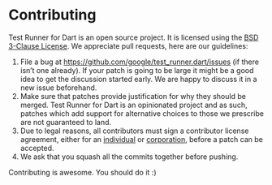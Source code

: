 # Contributing

Test Runner for Dart is an open source project. It is licensed using the
[BSD 3-Clause License](LICENSE).
We appreciate pull requests, here are our guidelines:

1. File a bug at https://github.com/google/test_runner.dart/issues (if there
isn’t one already). If your patch is going to be large it might be a good idea
to get the discussion started early. We are happy to discuss it in a new issue
beforehand.
1. Make sure that patches provide justification for why they should be merged.
Test Runner for Dart is an opinionated project and as such, patches which add
support for alternative choices to those we prescribe are not guaranteed to
land.
1. Due to legal reasons, all contributors must sign a contributor license
agreement, either for an
[individual](https://code.google.com/legal/individual-cla-v1.0.html) or
[corporation](https://code.google.com/legal/corporate-cla-v1.0.html), before a
patch can be accepted.
1. We ask that you squash all the commits together before pushing.

Contributing is awesome. You should do it :)
